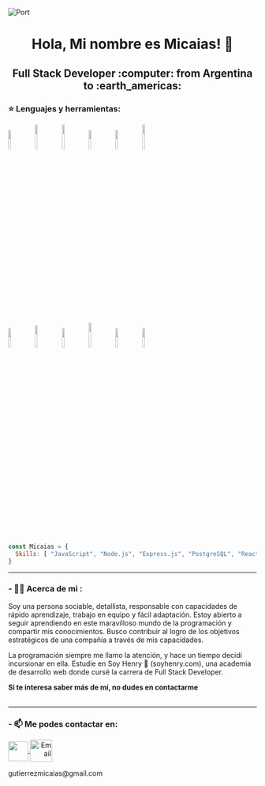 ![Port](https://www.enter.co/wp-content/uploads/2021/02/4401280-768x432.jpg)
<h1 align="center"> Hola, Mi nombre es Micaias! 👋 </h1>
<h2 align="center"> Full Stack Developer :computer: from Argentina to :earth_americas: </h2>

### :star: Lenguajes y herramientas:
<p>
  <code><img width="10%" src="https://www.vectorlogo.zone/logos/w3_html5/w3_html5-ar21.svg"></code>
  <code><img width="10%" height="50px" src="https://1000marcas.net/wp-content/uploads/2021/02/CSS-Logo.png"></code>
  <code><img width="10%" height="50px" src="https://1000marcas.net/wp-content/uploads/2020/11/JavaScript-logo.png"></code>
  <code><img width="10%" src="https://www.vectorlogo.zone/logos/git-scm/git-scm-ar21.svg"></code>
  <code><img width="10%" src="https://www.vectorlogo.zone/logos/getbootstrap/getbootstrap-ar21.svg"></code>
  <code><img width="10%" height="50px" src="https://cdn.worldvectorlogo.com/logos/material-ui-1.svg"></code>
  <br />
  <code><img width="10%" src="https://www.vectorlogo.zone/logos/reactjs/reactjs-ar21.svg"></code>
  <code><img width="10%" height="45" src="https://www.pistalix.in/wp-content/uploads/2018/10/redux_centre.png"></code>
  <code><img width="10%" src="https://www.vectorlogo.zone/logos/nodejs/nodejs-ar21.svg"></code>
  <code><img  width="10%" height="50px" src="https://github.com/WanCirone/wancirone/blob/main/logos/expressjs.svg"></code>
  <code><img width="10%" src="https://www.vectorlogo.zone/logos/postgresql/postgresql-ar21.svg"></code>
  <code><img width="10%" src="https://www.vectorlogo.zone/logos/sequelizejs/sequelizejs-ar21.svg"></code>
  <br />
</p>
<br/>

```js
const Micaias = {
  Skills: [ "JavaScript", "Node.js", "Express.js", "PostgreSQL", "React", "Redux", "HTML", "CSS" ]
}
```
******

### - :man_technologist: Acerca de mi :
<div>
  <p>
   Soy una persona sociable, detallista, responsable con capacidades de rápido aprendizaje, trabajo en equipo y fácil adaptación. Estoy abierto a seguir aprendiendo en este maravilloso mundo de la programación y compartir mis conocimientos.
Busco contribuir al logro de los objetivos estratégicos de una compañía a través de mis capacidades.

La programación siempre me llamo la atención, y hace un tiempo decidí incursionar en ella. Estudie en Soy Henry 📃 (soyhenry.com), una academia de desarrollo web donde cursé la carrera de Full Stack Developer.

  </p>
  <strong> Si te interesa saber más de mí, no dudes en contactarme </strong>
</div>
<br/>

******
### - 📫 Me podes contactar en: 

<p>
    <a href="https://www.linkedin.com/in/micaias-gutierrez/">
      <img align="center" src="https://cdn-icons-png.flaticon.com/512/174/174857.png" height="40" width="40" />
    </a>
    <a align='right' href="mailto:gutierrezmicaias@gmail.com">
      <img align="center" alt="Email" src="https://www.vectorlogo.zone/logos/gmail/gmail-icon.svg" height="45" width="45"/>
    </a>  
<p/>
<p><label>gutierrezmicaias@gmail.com</label></p>

<!--
**Micaias7/Micaias7** is a ✨ _special_ ✨ repository because its `README.md` (this file) appears on your GitHub profile.

Here are some ideas to get you started:

- 🔭 I’m currently working on ...
- 🌱 I’m currently learning ...
- 👯 I’m looking to collaborate on ...
- 🤔 I’m looking for help with ...
- 💬 Ask me about ...
- 📫 How to reach me: ...
- 😄 Pronouns: ...
- ⚡ Fun fact: ...
-->

